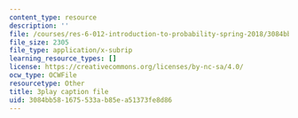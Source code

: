 ```yaml
---
content_type: resource
description: ''
file: /courses/res-6-012-introduction-to-probability-spring-2018/3084bb581675533ab85ea51373fe8d86_7wqaa4uqwao.vtt
file_size: 2305
file_type: application/x-subrip
learning_resource_types: []
license: https://creativecommons.org/licenses/by-nc-sa/4.0/
ocw_type: OCWFile
resourcetype: Other
title: 3play caption file
uid: 3084bb58-1675-533a-b85e-a51373fe8d86
---
```

